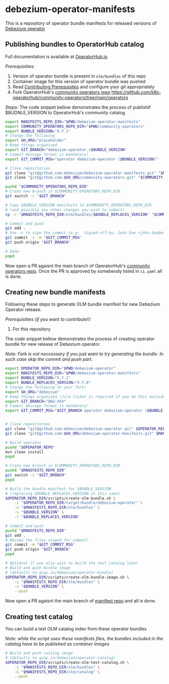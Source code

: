 # debezium-operator-manifests
This is a repository of operator bundle manifests for released versions of [Debezium operator](https://github.com/debezium/debezium-operator)

## Publishing bundles to OperatorHub catalog
Full documentation is available at [OperatorHub.io](https://operatorhub.io/contribute)

*Prerequisities:*
1. Version of operator bundle is present in `olm/bundles` of this repo
2. Container image for this version of operator bundle was pushed 
3. Read [Contributing Prerequisites](https://k8s-operatorhub.github.io/community-operators/contributing-prerequisites/) and configure your git appropriately 
4. Fork OperatorHub's [community operators repo](https://github.com/k8s-operatorhub/community-operators)
https://github.com/k8s-operatorhub/community-operators/tree/main/operators

*Steps:*
The code snippet bellow demonstrates the process of publishif $BUDNLE_VERSION to OperatorHub's community catalog

```bash
export MANIFESTS_REPO_DIR="$PWD/debezium-operator-manifests" 
export COMMUNITY_OPERATORS_REPO_DIR="$PWD/community-operators" 
export BUNDLE_VERSION="X.Y.1" 
# Change the following
export GH_ORG="placeholder"
# Keep things organized
export GIT_BRANCH="debezium-operator.v$BUNDLE_VERSION"
# Commit message format is mandatory!
export GIT_COMMIT_MSG="operator debezium-operator ($BUNDLE_VERSION)"

# Clone repositories
git clone "git@github.com:debezium/debezium-operator-manifests.git" "$MANIFESTS_REPO_DIR"
git clone "git@github.com:$GH_ORG/community-operators.git" "$COMMUNITY_OPERATORS_REPO_DIR"

pushd "$COMMUNITY_OPERATORS_REPO_DIR"
# Crate new branch in $COMMUNITY_OPERATORS_REPO_DIR
git switch -c "$GIT_BRANCH"

# Copy $BUNDLE_VERSION manifests to $COMMUNITY_OPERATORS_REPO_DIR
# (and possibly any other changes you wish to submit)
cp -r "$MANIFESTS_REPO_DIR/olm/bundles/$BUNDLE_REPLACES_VERSION" "$COMMUNITY_OPERATORS_REPO_DIR/operators/debezium"

# Commit and push 
git add .
# Use -s to sign the commit (e.g:  Signed-off-by: John Doe <john.doe@example.com>)
git commit -s -m "$GIT_COMMIT_MSG"
git push origin "$GIT_BRANCH"

# Done
popd
```

Now open a PR agaisnt the main branch of OperatorHub's [community operators repo](https://github.com/k8s-operatorhub/community-operators). Once the PR is approved by somebeody listed in `ci.yaml` all is done.

## Creating new bundle manifests
Following these steps to generate OLM bundle manifest for new Debezium Operator release.

*Prerequisities (if you want to contribute!):*
1. For this repository

The code snippet bellow demonstrates the process of creating operator bundle for new release of Debezium operator. 

_Note: Fork is not neccessary if you just want to try generating the bundle. In such case skip the commit and push part._

```bash
export OPERATOR_REPO_DIR="$PWD/debezium-operator"
export MANIFESTS_REPO_DIR="$PWD/debezium-operator-manifests"
export BUNDLE_VERSION="X.Y.1" 
export BUNDLE_REPLACES_VERSION="X.Y.0"
# Change the following to your fork!
export GH_ORG="debezium"
# Keep things organized (Jira ticket is required if you do this outside of release pipeline!)
export GIT_BRANCH="DBZ-XXX"
# Commit message format is mandatory!
export GIT_COMMIT_MSG="$GIT_BRANCH operator debezium-operator ($BUNDLE_VERSION)"


# Clone repositories
git clone "git@github.com:debezium/debezium-operator.git" $OPERATOR_REPO_DIR
git clone "git@github.com:$GH_ORG/debezium-operator-manifests.git" $MANIFESTS_REPO_DIR

# Build operator 
pushd "$OPERATOR_REPO"
mvn clean install 
popd

# Crate new branch in $COMMUNITY_OPERATORS_REPO_DIR
pushd "$MANIFESTS_REPO_DIR"
git switch -c "$GIT_BRANCH"
popd

# Build the bundle manifest for $BUNDLE_VERSION 
# (replacing $BUNDLE_REPLACES_VERSION in this case)
$OPERATOR_REPO_DIR/scripts/create-olm-bundle.sh \
    -i "$OPERATOR_REPO_DIR/target/bundle/debezium-operator" \
    -o "$MANIFESTS_REPO_DIR/olm/bundles" \
    -v "$BUNDLE_VERSION" \
    -r "$BUNDLE_REPLACES_VERSION"  

# Commit and push
pushd "$MANIFESTS_REPO_DIR"
git add .
# Review the files staged for commit!
git commit -m "$GIT_COMMIT_MSG"
git push origin "$GIT_BRANCH"
popd

# Optional if you also wish to build the test catalog later
# Build and push bundle image 
# (defaults to quay.io/debezium/operator-bundle)
$OPERATOR_REPO_DIR/scripts/create-olm-bundle-image.sh \
    -i "$MANIFESTS_REPO_DIR/olm/bundles" \
    -v "$BUNDLE_VERSION" \
    --push
```

Now open a PR agaisnt the main branch of [manifest repo](https://github.com/debezium/debezium-operator-manifests) and all is done.

## Creating test catalog
You can build a test OLM catalog index from these operator bundles

_Note: while the script uses these manifests files, the bundles included in the catalog have to be published as container images_

```bash
# Build and push catalog image
# (defaults to quay.io/debezium/operator-catalog)
$OPERATOR_REPO_DIR/scripts/create-olm-test-catalog.sh \
    -i "$MANIFESTS_REPO_DIR/olm/bundles" \
    -o "$MANIFESTS_REPO_DIR/olm/catalog" \
    --push
```

